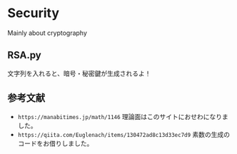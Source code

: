 # Security
Mainly about cryptography

## RSA.py
文字列を入れると、暗号・秘密鍵が生成されるよ！

## 参考文献
- ```https://manabitimes.jp/math/1146```
理論面はこのサイトにおせわになりました。
- ```https://qiita.com/Euglenach/items/130472ad8c13d33ec7d9```
素数の生成のコードをお借りしました。
